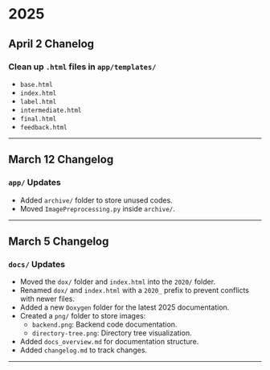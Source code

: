 # 2025

## April 2 Chanelog

### Clean up `.html` files in `app/templates/`
- `base.html`
- `index.html`
- `label.html`
- `intermediate.html`
- `final.html`
- `feedback.html`




---

## March 12 Changelog

### `app/` Updates
- Added `archive/` folder to store unused codes.
- Moved `ImagePreprocessing.py` inside `archive/`.

---

## March 5 Changelog

### `docs/` Updates
- Moved the `dox/` folder and `index.html` into the `2020/` folder.
- Renamed `dox/` and `index.html` with a `2020_` prefix to prevent conflicts with newer files.
- Added a new `Doxygen` folder for the latest 2025 documentation.
- Created a `png/` folder to store images:
  - `backend.png`: Backend code documentation.
  - `directory-tree.png`: Directory tree visualization.
- Added `docs_overview.md` for documentation structure.
- Added `changelog.md` to track changes.

---
